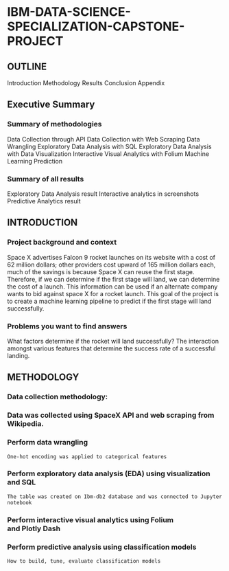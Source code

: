 # IBM-DATA-SCIENCE-SPECIALIZATION-CAPSTONE-PROJECT


## OUTLINE
Introduction
Methodology
Results
Conclusion
Appendix

## Executive Summary
### Summary of methodologies
Data Collection through API
Data Collection with Web Scraping
Data Wrangling 
Exploratory Data Analysis with SQL
Exploratory Data Analysis with Data Visualization
Interactive Visual Analytics with Folium
Machine Learning Prediction
### Summary of all results
Exploratory Data Analysis result
Interactive analytics in screenshots
Predictive Analytics result

## INTRODUCTION
### Project background and context
Space X advertises Falcon 9 rocket launches on its website with a cost of 62 million dollars; other providers cost upward of 165 million dollars each, much of the savings is because Space X can reuse the first stage. Therefore, if we can determine if the first stage will land, we can determine the cost of a launch. This information can be used if an alternate company wants to bid against space X for a rocket launch. This goal of the project is to create a machine learning pipeline to predict if the first stage will land successfully.
### Problems you want to find answers
What factors determine if the rocket will land successfully?
The interaction amongst various features that determine the success rate of a successful landing.

## METHODOLOGY
### Data collection methodology:
### Data was collected using SpaceX API and web scraping from Wikipedia. 
### Perform data wrangling
	One-hot encoding was applied to categorical features
### Perform exploratory data analysis (EDA) using visualization and SQL
	The table was created on Ibm-db2 database and was connected to Jupyter notebook
### Perform interactive visual analytics using Folium and Plotly Dash
### Perform predictive analysis using classification models
	How to build, tune, evaluate classification models



